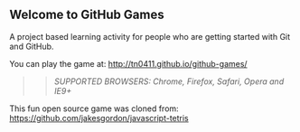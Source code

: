 ## Welcome to GitHub Games

A project based learning activity for people who are getting started with Git and GitHub.

You can play the game at: http://tn0411.github.io/github-games/

>> _*SUPPORTED BROWSERS*: Chrome, Firefox, Safari, Opera and IE9+_

This fun open source game was cloned from: https://github.com/jakesgordon/javascript-tetris

